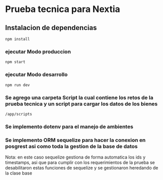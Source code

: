 # Prueba tecnica para Nextia

## Instalacion de dependencias

```
npm install
```

### ejecutar Modo produccion

```
npm start

```

### ejecutar Modo desarrollo

```
npm run dev

```

### Se agrego una carpeta Script la cual contiene los retos de la prueba tecnica y un script para cargar los datos de los bienes

```
/app/scripts

```

### Se implemento dotenv para el manejo de ambientes

### Se implemento ORM sequelize para hacer la conexion en posgrest asi como toda la gestion de la base de datos

Nota: en este caso sequelize gestiona de forma automatica los ids y timestamps, asi que para cumplir con los requerimientos de la prueba se desabilitaron estas funciones de sequelize y se gestionaron heredando de la clase base
